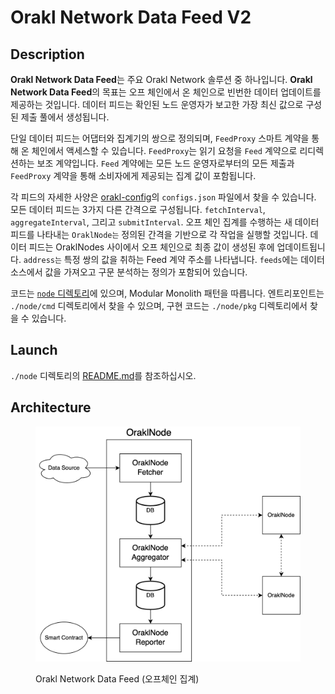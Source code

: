 # Orakl Network Data Feed V2

## Description

**Orakl Network Data Feed**는 주요 Orakl Network 솔루션 중 하나입니다. **Orakl Network Data Feed**의 목표는 오프 체인에서 온 체인으로 빈번한 데이터 업데이트를 제공하는 것입니다. 데이터 피드는 확인된 노드 운영자가 보고한 가장 최신 값으로 구성된 제출 풀에서 생성됩니다.

단일 데이터 피드는 어댑터와 집계기의 쌍으로 정의되며, `FeedProxy` 스마트 계약을 통해 온 체인에서 액세스할 수 있습니다. `FeedProxy`는 읽기 요청을 `Feed` 계약으로 리디렉션하는 보조 계약입니다. `Feed` 계약에는 모든 노드 운영자로부터의 모든 제출과 `FeedProxy` 계약을 통해 소비자에게 제공되는 집계 값이 포함됩니다.

각 피드의 자세한 사양은 [orakl-config](https://github.com/Bisonai/orakl-config)의 `configs.json` 파일에서 찾을 수 있습니다. 모든 데이터 피드는 3가지 다른 간격으로 구성됩니다. `fetchInterval`, `aggregateInterval`, 그리고 `submitInterval`. 오프 체인 집계를 수행하는 새 데이터 피드를 나타내는 `OraklNode는` 정의된 간격을 기반으로 각 작업을 실행할 것입니다. 데이터 피드는 OraklNodes 사이에서 오프 체인으로 최종 값이 생성된 후에 업데이트됩니다. `address는` 특정 쌍의 값을 취하는 Feed 계약 주소를 나타냅니다. `feeds`에는 데이터 소스에서 값을 가져오고 구문 분석하는 정의가 포함되어 있습니다.

코드는 [`node` 디렉토리](https://github.com/Bisonai/orakl/tree/master/node)에 있으며, Modular Monolith 패턴을 따릅니다. 엔트리포인트는 `./node/cmd` 디렉토리에서 찾을 수 있으며, 구현 코드는 `./node/pkg` 디렉토리에서 찾을 수 있습니다.

## Launch

`./node` 디렉토리의 [README.md](https://github.com/Bisonai/orakl/blob/master/node/README.md)를 참조하십시오.

## Architecture

<figure><img src="../.gitbook/assets/orakl-network-node.png" alt=""><figcaption><p>Orakl Network Data Feed (오프체인 집계)</p></figcaption></figure>
